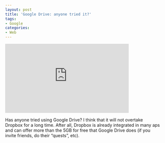 ```yaml
---
layout: post
title: 'Google Drive: anyone tried it?'
tags:
- Google
categories:
- Web
---
```

<iframe width="400" height="225" src="http://www.youtube.com/embed/wKJ9KzGQq0w?rel0" frameborder="0" ></iframe><br/><p>Has anyone tried using Google Drive? I think that it will not overtake Dropbox for a long time. After all, Dropbox is already integrated in many aps and can offer more than the 5GB for free that Google Drive does (if you invite friends, do their &#8220;quests&#8221;, etc).</p>
